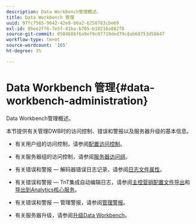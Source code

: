 ```yaml
---
description: Data Workbench管理概述。
title: Data Workbench 管理
uuid: 97fc7565-9042-42e8-b6a2-6258783cbe69
exl-id: 8bee2ff6-7e5f-41ba-b705-b18216a082f8
source-git-commit: 050468bf6a9ef9c07719ded79c8ab68753d58647
workflow-type: tm+mt
source-wordcount: '165'
ht-degree: 3%

---
```


# Data Workbench 管理{#data-workbench-administration}

Data Workbench管理概述。

本节提供有关管理DWB时的访问控制、错误和警报以及服务器升级的基本信息。

* 有关用户组的访问控制，请参阅[配置访问控制](https://experienceleague.adobe.com/docs/data-workbench/using/server-admin-install/admin-dwb-server/access-control/c-config-acs-ctrl.html)。
* 有关服务器组的访问控制，请参阅[服务器访问组](https://experienceleague.adobe.com/docs/data-workbench/using/server-admin-install/admin-dwb-server/access-control/c-undst-acc-lvls.html)。
* 有关错误和警报 — 解码器错误日志记录，请参阅[日志文件属性](https://experienceleague.adobe.com/docs/data-workbench/using/dataset/log-proc-config-file/c-log-sources.html)。
* 有关错误和警报 — TnT集成自动编辑日志，请参阅[主控营销配置文件导出](https://experienceleague.adobe.com/docs/data-workbench/using/client/export-data/dwb-crs-integration.html?lang=en)和[导出到Analytics核心服务](https://experienceleague.adobe.com/docs/data-workbench/using/client/export-data/dwb-crs-integration.html?lang=en)。

* 有关错误和警报 — 管理警报，请参阅[管理警报](https://experienceleague.adobe.com/docs/data-workbench/using/server-admin-install/config-settings/c-admin-alts-cfg-stgs.html)。
* 有关服务器升级，请参阅[升级Data Workbench](https://experienceleague.adobe.com/docs/data-workbench/using/install/upgrade-dwb/c-upgrd-ins.html)。
